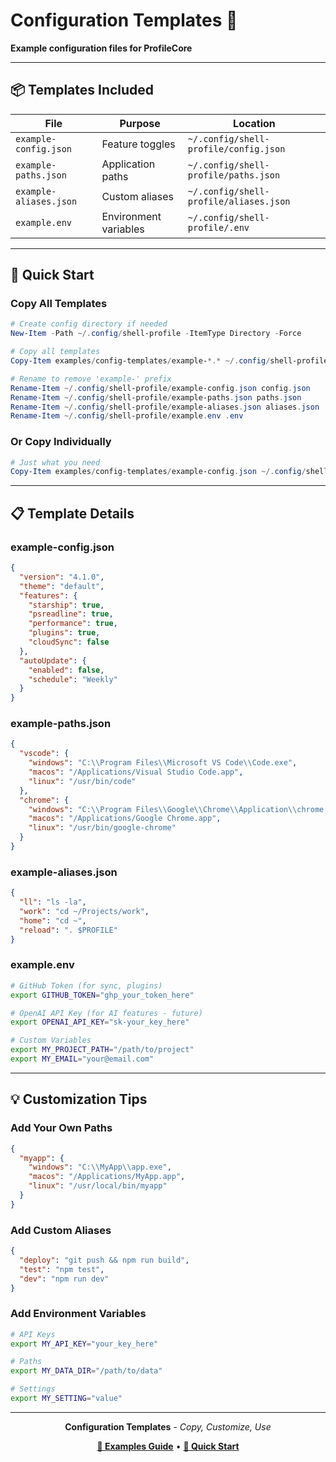 # Configuration Templates 📝

**Example configuration files for ProfileCore**

---

## 📦 Templates Included

| File                   | Purpose               | Location                               |
| ---------------------- | --------------------- | -------------------------------------- |
| `example-config.json`  | Feature toggles       | `~/.config/shell-profile/config.json`  |
| `example-paths.json`   | Application paths     | `~/.config/shell-profile/paths.json`   |
| `example-aliases.json` | Custom aliases        | `~/.config/shell-profile/aliases.json` |
| `example.env`          | Environment variables | `~/.config/shell-profile/.env`         |

---

## 🚀 Quick Start

### Copy All Templates

```powershell
# Create config directory if needed
New-Item -Path ~/.config/shell-profile -ItemType Directory -Force

# Copy all templates
Copy-Item examples/config-templates/example-*.* ~/.config/shell-profile/

# Rename to remove 'example-' prefix
Rename-Item ~/.config/shell-profile/example-config.json config.json
Rename-Item ~/.config/shell-profile/example-paths.json paths.json
Rename-Item ~/.config/shell-profile/example-aliases.json aliases.json
Rename-Item ~/.config/shell-profile/example.env .env
```

### Or Copy Individually

```powershell
# Just what you need
Copy-Item examples/config-templates/example-config.json ~/.config/shell-profile/config.json
```

---

## 📋 Template Details

### example-config.json

```json
{
  "version": "4.1.0",
  "theme": "default",
  "features": {
    "starship": true,
    "psreadline": true,
    "performance": true,
    "plugins": true,
    "cloudSync": false
  },
  "autoUpdate": {
    "enabled": false,
    "schedule": "Weekly"
  }
}
```

### example-paths.json

```json
{
  "vscode": {
    "windows": "C:\\Program Files\\Microsoft VS Code\\Code.exe",
    "macos": "/Applications/Visual Studio Code.app",
    "linux": "/usr/bin/code"
  },
  "chrome": {
    "windows": "C:\\Program Files\\Google\\Chrome\\Application\\chrome.exe",
    "macos": "/Applications/Google Chrome.app",
    "linux": "/usr/bin/google-chrome"
  }
}
```

### example-aliases.json

```json
{
  "ll": "ls -la",
  "work": "cd ~/Projects/work",
  "home": "cd ~",
  "reload": ". $PROFILE"
}
```

### example.env

```bash
# GitHub Token (for sync, plugins)
export GITHUB_TOKEN="ghp_your_token_here"

# OpenAI API Key (for AI features - future)
export OPENAI_API_KEY="sk-your_key_here"

# Custom Variables
export MY_PROJECT_PATH="/path/to/project"
export MY_EMAIL="your@email.com"
```

---

## 💡 Customization Tips

### Add Your Own Paths

```json
{
  "myapp": {
    "windows": "C:\\MyApp\\app.exe",
    "macos": "/Applications/MyApp.app",
    "linux": "/usr/local/bin/myapp"
  }
}
```

### Add Custom Aliases

```json
{
  "deploy": "git push && npm run build",
  "test": "npm test",
  "dev": "npm run dev"
}
```

### Add Environment Variables

```bash
# API Keys
export MY_API_KEY="your_key_here"

# Paths
export MY_DATA_DIR="/path/to/data"

# Settings
export MY_SETTING="value"
```

---

<div align="center">

**Configuration Templates** - _Copy, Customize, Use_

**[📖 Examples Guide](../README.md)** • **[🚀 Quick Start](../../QUICK_START.md)**

</div>

